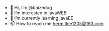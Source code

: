 - 👋 Hi, I’m @baizedog
- 👀 I’m interested in javaWEB
- 🌱 I’m currently learning javaEE
- 📫 How to reach me hermitlee1205@163.com

<!---
baizedog/baizedog is a ✨ special ✨ repository because its `README.md` (this file) appears on your GitHub profile.
You can click the Preview link to take a look at your changes.
--->
